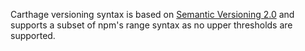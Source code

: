 Carthage versioning syntax is based on [Semantic Versioning 2.0](https://semver.org) and supports a subset of npm's range syntax as no upper thresholds are supported.
